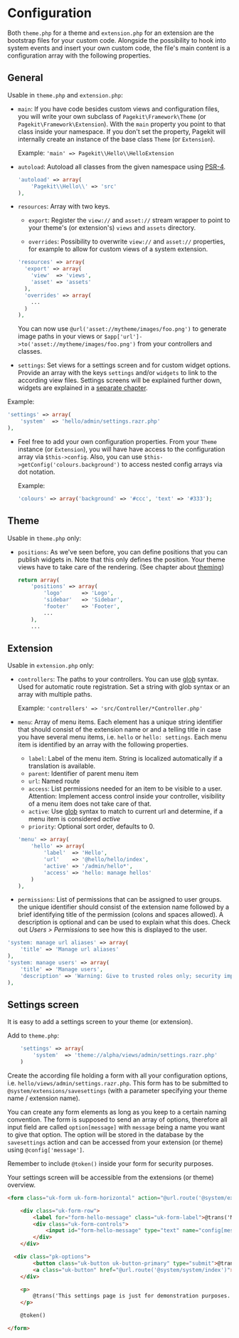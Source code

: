 # Configuration

Both `theme.php` for a theme and `extension.php` for an extension are the bootstrap files for your custom code. Alongside the possibility to hook into system events and insert your own custom code, the file's main content is a configuration array with the following properties.

## General

Usable in `theme.php` and `extension.php`:

  - `main`: If you have code besides custom views and configuration files, you will write your own subclass of `Pagekit\Framework\Theme` (or `Pagekit\Framework\Extension`). With the `main` property you point to that class inside your namespace. If you don't set the property, Pagekit will internally create an instance of the base class `Theme` (or
    `Extension`).

    Example: `'main' => Pagekit\\Hello\\HelloExtension`

  - `autoload`: Autoload all classes from the given namespace using [PSR-4](http://www.php-fig.org/psr/psr-4/).

    ```php
    'autoload' => array(
        'Pagekit\\Hello\\' => 'src'
    ),
    ```

  - `resources`: Array with two keys.

    - `export`: Register the `view://` and `asset://` stream wrapper to point to your theme's (or extension's) `views` and `assets` directory.

    - `overrides`: Possibility to overwrite `view://` and `asset://` properties, for example to allow for custom views of a system extension.

    ```php
    'resources' => array(
      'export' => array(
        'view'  => 'views',
        'asset' => 'assets'
      ),
      'overrides' => array(
        ...
      )
    ),
    ```

    You can now use `@url('asset://mytheme/images/foo.png')` to generate image paths in your views or `$app['url']->to('asset://mytheme/images/foo.png')` from your controllers and classes.

  - `settings`: Set views for a settings screen and for custom widget options. Provide an array with the keys `settings` and/or `widgets` to link to the according view files. Settings screens will be explained further down, widgets are explained in a [separate chapter](widgets.md).

  Example:

  ```php
  'settings' => array(
      'system'  => 'hello/admin/settings.razr.php'
  ),
  ```

  - Feel free to add your own configuration properties. From your `Theme` instance (or `Extension`), you will have have access to the configuration array via `$this->config`. Also, you can use `$this->getConfig('colours.background')` to access nested config arrays via dot notation.

    Example:

    ```php
    'colours' => array('background' => '#ccc', 'text' => '#333');
    ```

## Theme

Usable in `theme.php` only:

- `positions`: As we've seen before, you can define positions that you can publish widgets in. Note that this only defines the position. Your theme views have to take care of the rendering. (See chapter about [theming](themes.md))

  ```php
  return array(
      'positions' => array(
          'logo'      => 'Logo',
          'sidebar'   => 'Sidebar',
          'footer'    => 'Footer',
          ...
      ),
      ...
  ```

## Extension

Usable in `extension.php` only:

  - `controllers`: The paths to your controllers. You can use [glob](http://php.net/glob) syntax. Used for automatic route registration. Set a string with glob syntax or an array with multiple paths.

    Example: `'controllers' => 'src/Controller/*Controller.php'`

  - `menu`: Array of menu items. Each element has a unique string identifier that should consist of the extension name or and a telling title in case you have several menu items, i.e. `hello` or `hello: settings`. Each menu item is identified by an array with the following properties.

      - `label`: Label of the menu item. String is localized automatically if a translation is available.
      - `parent`: Identifier of parent menu item
      - `url`: Named route
      - `access`: List permissions needed for an item to be visible to a user. Attention: Implement access control inside your controller, visibility of a menu item does not take care of that.
      - `active`: Use [glob](http://php.net/glob) syntax to match to current url and determine, if a menu item is considered *active*
      - `priority`: Optional sort order, defaults to 0.

    ```php
    'menu' => array(
        'hello' => array(
            'label'  => 'Hello',
            'url'    => '@hello/hello/index',
            'active' => '/admin/hello*',
            'access' => 'hello: manage hellos'
        )
    ),
    ```

  - `permissions`: List of permissions that can be assigned to user groups. the unique identifier should consist of the extension name followed by a brief identifying title of the permission (colons and spaces allowed). A description is optional and can be used to explain what this does. Check out *Users > Permissions* to see how this is displayed to the user.

  ```php
  'system: manage url aliases' => array(
      'title' => 'Manage url aliases'
  ),
  'system: manage users' => array(
      'title' => 'Manage users',
      'description' => 'Warning: Give to trusted roles only; security implications.'
  ),
  ```

## Settings screen

It is easy to add a settings screen to your theme (or extension).

Add to `theme.php`:

```php
    'settings' => array(
        'system'  => 'theme://alpha/views/admin/settings.razr.php'
    )
```

Create the according file holding a form with all your configuration options, i.e. `hello/views/admin/settings.razr.php`. This form has to be submitted to `@system/extensions/savesettings` (with a parameter specifying your theme name / extension name).

You can create any form elements as long as you keep to a certain naming convention. The form is supposed to send an array of options,
therefore all input field are called `option[message]` with `message` being a name you want to give that option. The option will be stored in the database by the `savesettings` action and can be accessed from your extension (or theme) using `@config['message']`.

Remember to include `@token()` inside your form for security purposes.

Your settings screen will be accessible from the extensions (or theme) overview.

```html
<form class="uk-form uk-form-horizontal" action="@url.route('@system/extensions/savesettings', ['name' => 'hello'])" method="post">

    <div class="uk-form-row">
        <label for="form-hello-message" class="uk-form-label">@trans('Message')</label>
        <div class="uk-form-controls">
            <input id="form-hello-message" type="text" name="config[message]" value="@config['message']">
        </div>
    </div>

  <div class="pk-options">
        <button class="uk-button uk-button-primary" type="submit">@trans('Save')</button>
        <a class="uk-button" href="@url.route('@system/system/index')">@trans('Close')</a>
    </div>

    <p>
        @trans('This settings page is just for demonstration purposes.')
    </p>

    @token()

</form>
```
